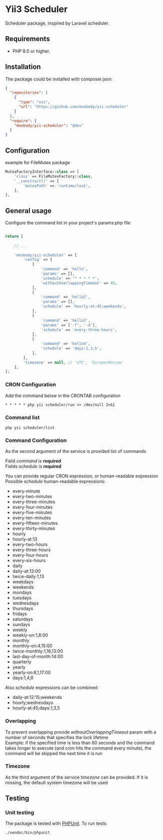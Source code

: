 # Yii3 Scheduler

Scheduler package, inspired by Laravel scheduler.

## Requirements

- PHP 8.0 or higher.

## Installation

The package could be installed with composer.json:

```json
{
  "repositories": [
    {
      "type": "vcs",
      "url": "https://github.com/mnobody/yii-scheduler"
    }
  ],
  "require": {
    "mnobody/yii-scheduler": "@dev"
  }
} 
```

## Configuration
example for FileMutex package
```php
MutexFactoryInterface::class => [
    'class' => FileMutexFactory::class,
    '__construct()' => [
        'mutexPath' => 'runtime/lock',
    ],
],
```

## General usage 

Configure the command list in your project's params.php file

```php

return [
    
    // ...
    
    'mnobody/yii-scheduler' => [
        'config' => [
            [
                'command' => 'hello',
                'params' => [],
                'schedule' => '* * * * *',
                'withoutOverlappingTimeout' => 45,
            ],
            [
                'command' => 'hello2',
                'params' => [],
                'schedule' => 'hourly-at:45;weekends',
            ],
            [
                'command' => 'hello3',
                'params' => ['-f', '-d'],
                'schedule' => 'every-three-hours',
            ],
            [
                'command' => 'hello4',
                'schedule' => 'days:1,3,5',
            ],
        ],
        'timezone' => null, // 'UTC', 'Europe/Warsaw'
    ],
];
```

### CRON Configuration
Add the command below in the CRONTAB configuration
```text
* * * * * php yii scheduler/run >> /dev/null 2>&1
```

### Command list
```text
php yii scheduler/list
```

### Command Configuration
As the second argument of the service is provided list of commands

Field _command_ is __required__ \
Fields _schedule_ is __required__

You can provide regular CRON expression, or human-readable expression \
Possible _schedule_ human-readable expressions:
- every-minute
- every-two-minutes
- every-three-minutes
- every-four-minutes
- every-five-minutes
- every-ten-minutes
- every-fifteen-minutes
- every-thirty-minutes
- hourly
- hourly-at:13
- every-two-hours
- every-three-hours
- every-four-hours
- every-six-hours
- daily
- daily-at:13:00
- twice-daily:1,13
- weekdays
- weekends
- mondays
- tuesdays
- wednesdays
- thursdays
- fridays
- saturdays
- sundays
- weekly
- weekly-on:1,8:00
- monthly
- monthly-on:4,15:00
- twice-monthly:1,16,13:00
- last-day-of-month:14:00
- quarterly
- yearly
- yearly-on:6,1,17:00
- days:1,4,6

Also _schedule_ expressions can be combined:
- daily-at:12:15;weekends
- hourly;wednesdays
- hourly-at:45;days:1,3,5

### Overlapping
To prevent overlapping provide _withoutOverlappingTimeout_ param with a number of seconds that specifies the lock lifetime \
Example: if the specified time is less than 60 seconds and the command takes longer to execute (and cron hits the command every minute), the command will be skipped the next time it is run

### Timezone
As the third argument of the service _timezone_ can be provided. If it is missing, the default system timezone will be used

## Testing

### Unit testing

The package is tested with [PHPUnit](https://phpunit.de/). To run tests:

```shell
./vendor/bin/phpunit
```
